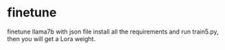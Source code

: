 # finetune
finetune llama7b with json file
install all the requirements and run train5.py, then you will get a Lora weight.
